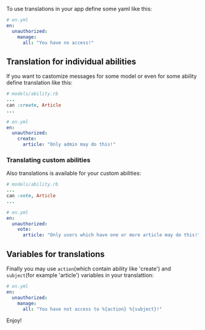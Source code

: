 To use translations in your app define some yaml like this:
```yaml
# en.yml
en:
  unauthorized:
    manage:
      all: "You have no access!"
```
## Translation for individual abilities
If you want to castomize messages for some model or even for some ability define translation like this:

```ruby
# models/ability.rb
...
can :create, Article
...
```
```yaml
# en.yml
en:
  unauthorized:
    create:
      article: "Only admin may do this!"
```

### Translating custom abilities
Also translations is available for your custom abilities:
```ruby
# models/ability.rb
...
can :vote, Article
...
```
```yaml
# en.yml
en:
  unauthorized:
    vote:
      article: "Only users which have one or more article may do this!"
```
## Variables for translations
Finally you may use `action`(which contain ability like 'create') and `subject`(for example 'article') variables in your translattion:
```yaml
# en.yml
en:
  unauthorized:
    manage:
      all: "You have not access to %{action} %{subject}!"
```
Enjoy!